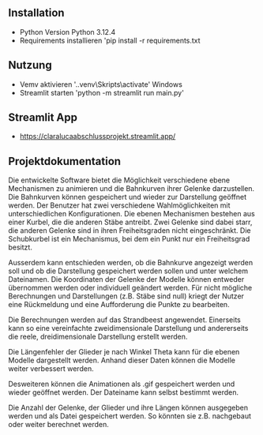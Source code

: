 
## Installation

- Python Version Python 3.12.4
- Requirements installieren 'pip install -r requirements.txt

## Nutzung

- Vemv aktivieren '.\.venv\Skripts\activate' Windows
- Streamlit starten 'python -m streamlit run main.py'

## Streamlit App

- https://claralucaabschlussprojekt.streamlit.app/

## Projektdokumentation

Die entwickelte Software bietet die Möglichkeit verschiedene ebene Mechanismen zu animieren und die Bahnkurven ihrer Gelenke darzustellen. Die Bahnkurven können gespeichert und wieder zur Darstellung geöffnet werden. Der Benutzer hat zwei verschiedene Wahlmöglichkeiten mit unterschiedlichen Konfigurationen. Die ebenen Mechanismen bestehen aus einer Kurbel, die die anderen Stäbe antreibt. Zwei Gelenke sind dabei starr, die anderen Gelenke sind in ihren Freiheitsgraden nicht eingeschränkt. Die Schubkurbel ist ein Mechanismus, bei dem ein Punkt nur ein Freiheitsgrad besitzt. 

 Ausserdem kann entschieden werden, ob die Bahnkurve angezeigt werden soll und ob die Darstellung gespeichert werden sollen und unter welchem Dateinamen. Die Koordinaten der Gelenke der Modelle können entweder übernommen werden oder individuell geändert werden. Für nicht mögliche Berechnungen und Darstellungen (z.B. Stäbe sind null) kriegt der Nutzer eine Rückmeldung und eine Aufforderung die Punkte zu bearbeiten.

Die Berechnungen werden auf das Strandbeest angewendet. Einerseits kann so eine vereinfachte zweidimensionale Darstellung und andererseits die reele, dreidimensionale Darstellung erstellt werden. 

Die Längenfehler der Glieder je nach Winkel Theta kann für die ebenen Modelle dargestellt werden. Anhand dieser Daten können die Modelle weiter verbessert werden.

Desweiteren können die Animationen als .gif gespeichert werden und wieder geöffnet werden. Der Dateiname kann selbst bestimmt werden. 

Die Anzahl der Gelenke, der Glieder und ihre Längen können ausgegeben werden und als Datei gespeichert werden. So könnten sie z.B. nachgebaut oder weiter berechnet werden. 
